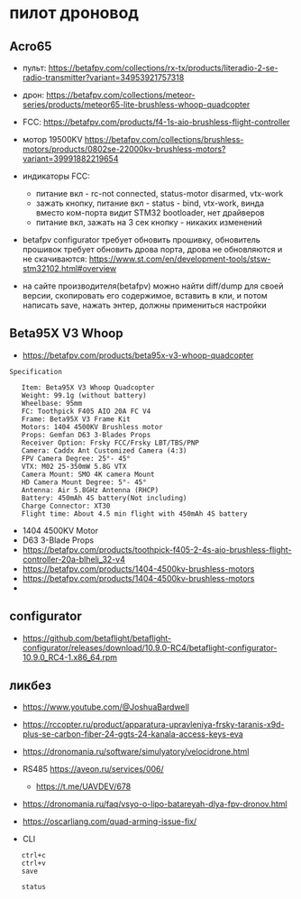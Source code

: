 # пилот дроновод

## Acro65

 * пульт: https://betafpv.com/collections/rx-tx/products/literadio-2-se-radio-transmitter?variant=34953921757318
 * дрон: https://betafpv.com/collections/meteor-series/products/meteor65-lite-brushless-whoop-quadcopter
 * FCC: https://betafpv.com/products/f4-1s-aio-brushless-flight-controller
 * мотор 19500KV https://betafpv.com/collections/brushless-motors/products/0802se-22000kv-brushless-motors?variant=39991882219654
 * индикаторы FCC:
	* питание вкл - rc-not connected, status-motor disarmed, vtx-work
	* зажать кнопку, питание вкл - status - bind, vtx-work, винда вместо ком-порта видит STM32 bootloader, нет драйверов
	* питание вкл, зажать на 3 сек кнопку - никаких изменений
 * betafpv configurator требует обновить прошивку, обновитель прошивок требует обновить дрова порта, дрова не обновляются и не скачиваются: https://www.st.com/en/development-tools/stsw-stm32102.html#overview

 * на сайте производителя(betafpv) можно найти diff/dump для своей версии, скопировать его содержимое, вставить в кли, и потом написать save, нажать энтер, должны примениться настройки

## Beta95X V3 Whoop

 * https://betafpv.com/products/beta95x-v3-whoop-quadcopter
 ```
Specification

    Item: Beta95X V3 Whoop Quadcopter
    Weight: 99.1g (without battery)
    Wheelbase: 95mm
    FC: Toothpick F405 AIO 20A FC V4
    Frame: Beta95X V3 Frame Kit
    Motors: 1404 4500KV Brushless motor
    Props: Gemfan D63 3-Blades Props
    Receiver Option: Frsky FCC/Frsky LBT/TBS/PNP
    Camera: Caddx Ant Customized Camera (4:3)
    FPV Camera Degree: 25°- 45°
    VTX: M02 25-350mW 5.8G VTX
    Camera Mount: SMO 4K camera Mount
    HD Camera Mount Degree: 5°- 45°
    Antenna: Air 5.8GHz Antenna (RHCP)
    Battery: 450mAh 4S battery(Not including)
    Charge Connector: XT30
    Flight time: About 4.5 min flight with 450mAh 4S battery
 ```
 * 1404 4500KV Motor
 * D63 3-Blade Props
 * https://betafpv.com/products/toothpick-f405-2-4s-aio-brushless-flight-controller-20a-blheli_32-v4
 * https://betafpv.com/products/1404-4500kv-brushless-motors
 * https://betafpv.com/products/1404-4500kv-brushless-motors
 *

## configurator

 * https://github.com/betaflight/betaflight-configurator/releases/download/10.9.0-RC4/betaflight-configurator-10.9.0_RC4-1.x86_64.rpm


## ликбез

 * https://www.youtube.com/@JoshuaBardwell
 * https://rccopter.ru/product/apparatura-upravleniya-frsky-taranis-x9d-plus-se-carbon-fiber-24-ggts-24-kanala-access-keys-eva
 * https://dronomania.ru/software/simulyatory/velocidrone.html
 * RS485 https://aveon.ru/services/006/
	* https://t.me/UAVDEV/678
 * https://dronomania.ru/faq/vsyo-o-lipo-batareyah-dlya-fpv-dronov.html
 * https://oscarliang.com/quad-arming-issue-fix/

 * CLI
 ```
	ctrl+c
	ctrl+v
	save

	status

 ```